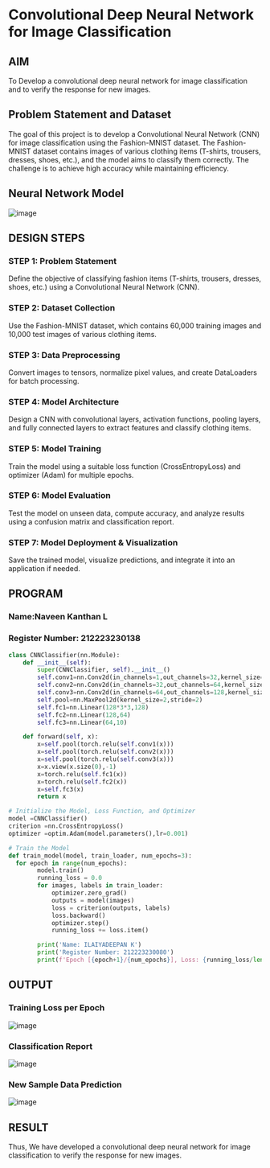 # Convolutional Deep Neural Network for Image Classification

## AIM

To Develop a convolutional deep neural network for image classification and to verify the response for new images.

## Problem Statement and Dataset

The goal of this project is to develop a Convolutional Neural Network (CNN) for image classification using the Fashion-MNIST dataset. The Fashion-MNIST dataset contains images of various clothing items (T-shirts, trousers, dresses, shoes, etc.), and the model aims to classify them correctly. The challenge is to achieve high accuracy while maintaining efficiency.

## Neural Network Model

![image](https://github.com/user-attachments/assets/6f1f98b2-a579-4e02-8883-70b62f6508cf)

## DESIGN STEPS

### STEP 1: Problem Statement
Define the objective of classifying fashion items (T-shirts, trousers, dresses, shoes, etc.) using a Convolutional Neural Network (CNN).

### STEP 2: Dataset Collection
Use the Fashion-MNIST dataset, which contains 60,000 training images and 10,000 test images of various clothing items.

### STEP 3: Data Preprocessing
Convert images to tensors, normalize pixel values, and create DataLoaders for batch processing.

### STEP 4: Model Architecture
Design a CNN with convolutional layers, activation functions, pooling layers, and fully connected layers to extract features and classify clothing items.

### STEP 5: Model Training
Train the model using a suitable loss function (CrossEntropyLoss) and optimizer (Adam) for multiple epochs.

### STEP 6: Model Evaluation
Test the model on unseen data, compute accuracy, and analyze results using a confusion matrix and classification report.

### STEP 7: Model Deployment & Visualization
Save the trained model, visualize predictions, and integrate it into an application if needed.


## PROGRAM

### Name:Naveen Kanthan L
### Register Number: 212223230138
```python
class CNNClassifier(nn.Module):
    def __init__(self):
        super(CNNClassifier, self).__init__()
        self.conv1=nn.Conv2d(in_channels=1,out_channels=32,kernel_size=3,padding=1)
        self.conv2=nn.Conv2d(in_channels=32,out_channels=64,kernel_size=3,padding=1)
        self.conv3=nn.Conv2d(in_channels=64,out_channels=128,kernel_size=3,padding=1)
        self.pool=nn.MaxPool2d(kernel_size=2,stride=2)
        self.fc1=nn.Linear(128*3*3,128)
        self.fc2=nn.Linear(128,64)
        self.fc3=nn.Linear(64,10)

    def forward(self, x):
        x=self.pool(torch.relu(self.conv1(x)))
        x=self.pool(torch.relu(self.conv2(x)))
        x=self.pool(torch.relu(self.conv3(x)))
        x=x.view(x.size(0),-1)
        x=torch.relu(self.fc1(x))
        x=torch.relu(self.fc2(x))
        x=self.fc3(x)
        return x

```

```python
# Initialize the Model, Loss Function, and Optimizer
model =CNNClassifier()
criterion =nn.CrossEntropyLoss()
optimizer =optim.Adam(model.parameters(),lr=0.001)

```

```python
# Train the Model
def train_model(model, train_loader, num_epochs=3):
  for epoch in range(num_epochs):
        model.train()
        running_loss = 0.0
        for images, labels in train_loader:
            optimizer.zero_grad()
            outputs = model(images)
            loss = criterion(outputs, labels)
            loss.backward()
            optimizer.step()
            running_loss += loss.item()

        print('Name: ILAIYADEEPAN K')
        print('Register Number: 212223230080')
        print(f'Epoch [{epoch+1}/{num_epochs}], Loss: {running_loss/len(train_loader):.4f}')
```

## OUTPUT
### Training Loss per Epoch

![image](https://github.com/user-attachments/assets/8a3690b6-a230-4a58-bf51-f9c544e8ff7e)

### Classification Report

![image](https://github.com/user-attachments/assets/c221222c-04f4-42cb-96fc-9f3f8fdb057b)


### New Sample Data Prediction

![image](https://github.com/user-attachments/assets/ac5941d6-9692-430b-9fd6-ea863621be6a)


## RESULT
Thus, We have developed a convolutional deep neural network for image classification to verify the response for new images.
